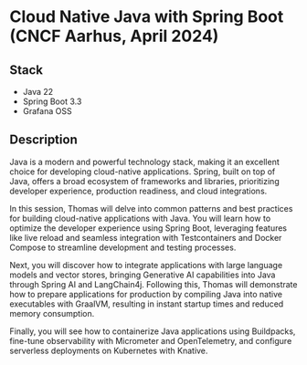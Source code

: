 # Cloud Native Java with Spring Boot (CNCF Aarhus, April 2024)

## Stack

* Java 22
* Spring Boot 3.3
* Grafana OSS

## Description

Java is a modern and powerful technology stack, making it an excellent choice for developing cloud-native applications. Spring, built on top of Java, offers a broad ecosystem of frameworks and libraries, prioritizing developer experience, production readiness, and cloud integrations.

In this session, Thomas will delve into common patterns and best practices for building cloud-native applications with Java. You will learn how to optimize the developer experience using Spring Boot, leveraging features like live reload and seamless integration with Testcontainers and Docker Compose to streamline development and testing processes.

Next, you will discover how to integrate applications with large language models and vector stores, bringing Generative AI capabilities into Java through Spring AI and LangChain4j. Following this, Thomas will demonstrate how to prepare applications for production by compiling Java into native executables with GraalVM, resulting in instant startup times and reduced memory consumption.

Finally, you will see how to containerize Java applications using Buildpacks, fine-tune observability with Micrometer and OpenTelemetry, and configure serverless deployments on Kubernetes with Knative.
